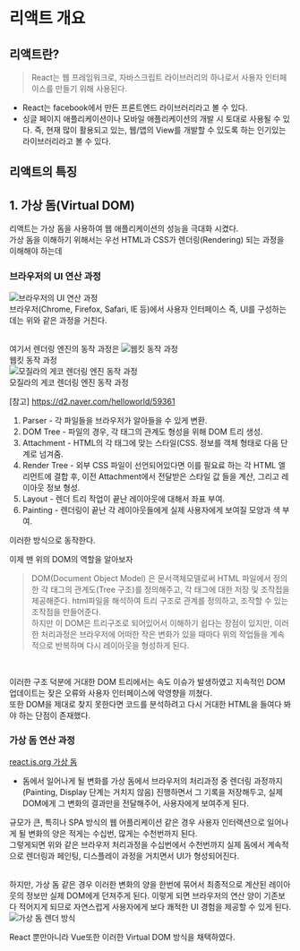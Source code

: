 # 리액트 개요

## 리액트란?
> React는 웹 프레임워크로, 자바스크립트 라이브러리의 하나로서 사용자 인터페이스를 만들기 위해 사용된다.
- React는 facebook에서 만든 프론트엔드 라이브러리라고 볼 수 있다.
- 싱글 페이지 애플리케이션이나 모바일 애플리케이션의 개발 시 토대로 사용될 수 있다.
즉, 현재 많이 활용되고 있는, 웹/앱의 View를 개발할 수 있도록 하는 인기있는 라이브러리라고 볼 수 있다.

## 리액트의 특징
## 1. 가상 돔(Virtual DOM)
리액트는 가상 돔을 사용하여 웹 애플리케이션의 성능을 극대화 시켰다.  
가상 돔을 이해하기 위해서는 우선 HTML과 CSS가 렌더링(Rendering) 되는 과정을 이해해야 하는데  
### 브라우저의 UI 연산 과정
![브라우저의 UI 연산 과정](https://d2.naver.com/content/images/2015/06/helloworld-59361-1.png)  
브라우저(Chrome, Firefox, Safari, IE 등)에서 사용자 인터페이스 즉, UI를 구성하는데는 위와 같은 과정을 거친다.  
<br>

여기서 렌더링 엔진의 동작 과정은
![웹킷 동작 과정](https://d2.naver.com/content/images/2015/06/helloworld-59361-3.png)  
웹킷 동작 과정  
![모질라의 게코 렌더링 엔진 동작 과정](https://d2.naver.com/content/images/2015/06/helloworld-59361-4.png)   
모질라의 게코 렌더링 엔진 동작 과정  

[참고] https://d2.naver.com/helloworld/59361

1. Parser - 각 파일들을 브라우저가 알아들을 수 있게 변환.
2. DOM Tree - 파일의 경우, 각 태그의 관계도 형성을 위해 DOM 트리 생성.
3. Attachment - HTML의 각 태그에 맞는 스타일(CSS. 정보를 객체 형태로 다음 단계로 넘겨줌.
4. Render Tree - 외부 CSS 파일이 선언되어있다면 이를 필요료 하는 각 HTML 엘리먼트에 결합 후, 이전 Attachment에서 전달받은 스타일 값 들을 계산, 그리고 레이아웃 정보 형성.
5. Layout - 렌더 트리 작업이 끝난 레이아웃에 대해서 좌표 부여.
6. Painting - 렌더링이 끝난 각 레이아웃들에게 실제 사용자에게 보여질 모양과 색 부여.  

이러한 방식으로 동작한다.
<br>

이제 맨 위의 DOM의 역할을 알아보자  
> DOM(Document Object Model) 은 문서객체모델로써 HTML 파일에서 정의한 각 태그의 관계도(Tree 구조)를 정의해주고, 각 태그에 대한 저장 및 조작접을 제공해준다.
html파일을 해석하여 트리 구조로 관계를 정의하고, 조작할 수 있는 조작점을 만들어준다.  
하지만 이 DOM은 트리구조로 되어있어서 이해하기 쉽다는 장점이 있지만, 이러한 처리과정은 브라우저에 어떠한 작은 변화가 있을 때마다 위의 작업들을 계속적으로 반복하며 다시 레이아웃을 형성하게 된다.   
<br>

이러한 구조 덕분에 거대한 DOM 트리에서는 속도 이슈가 발생하였고 지속적인 DOM 업데이트는 잦은 오류와 사용자 인터페이스에 악영향을 끼쳤다.  
또한 DOM을 제대로 찾지 못한다면 코드를 분석하려고 다시 거대한 HTML을 들여다 봐야 하는 단점이 존재했다.  

### 가상 돔 연산 과정

[react.js.org 가상 돔](https://ko.reactjs.org/docs/faq-internals.html#gatsby-focus-wrapper)

- 돔에서 일어나게 될 변화를 가상 돔에서 브라우저의 처리과정 중 렌더링 과정까지(Painting, Display 단계는 거치지 않음) 진행하면서 그 기록을 저장해두고, 실제 DOM에게 그 변화의 결과만을 전달해주어, 사용자에게 보여주게 된다.

규모가 큰, 특히나 SPA 방식의 웹 어플리케이션 같은 경우 사용자 인터랙션으로 일어나게 될 변화의 양은 적게는 수십번, 많게는 수천번까지 된다.  
그렇게되면 위와 같은 브라우저 처리과정을 수십번에서 수천번까지 실제 돔에서 계속적으로 렌더링과 페인팅, 디스플레이 과정을 거치면서 UI가 형성되어진다.  
<br>

하지만, 가상 돔 같은 경우 이러한 변화의 양을 한번에 묶어서 최종적으로 계산된 레이아웃의 정보만 실제 DOM에게 던져주게 된다. 이렇게 되면 브라우저의 연산 양이 기존보다 적어지게 되므로 자연스럽게 사용자에게 보다 쾌적한 UI 경험을 제공할 수 있게 된다.
![가상 돔 렌더 방식](https://img1.daumcdn.net/thumb/R1280x0/?scode=mtistory2&fname=https%3A%2F%2Fblog.kakaocdn.net%2Fdn%2FbsK2db%2FbtqCoR6Sefb%2FbWCCnmtGeZKkabCwwxBCn0%2Ftfile.svg)

React 뿐만아니라 Vue또한 이러한 Virtual DOM 방식을 채택하였다.